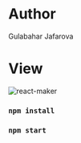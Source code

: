 # Author

Gulabahar Jafarova

# View

<img src="https://github.com/jafarovagulbahar/weather-app/blob/master/src/maker.jpg" alt="react-maker" />


### `npm install`

### `npm start`
